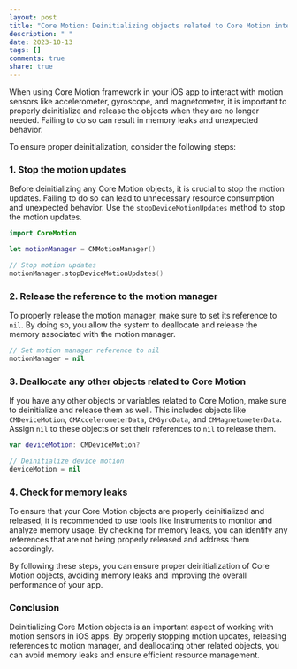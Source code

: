 ```yaml
---
layout: post
title: "Core Motion: Deinitializing objects related to Core Motion interactions"
description: " "
date: 2023-10-13
tags: []
comments: true
share: true
---
```


When using Core Motion framework in your iOS app to interact with motion sensors like accelerometer, gyroscope, and magnetometer, it is important to properly deinitialize and release the objects when they are no longer needed. Failing to do so can result in memory leaks and unexpected behavior.

To ensure proper deinitialization, consider the following steps:

### 1. Stop the motion updates

Before deinitializing any Core Motion objects, it is crucial to stop the motion updates. Failing to do so can lead to unnecessary resource consumption and unexpected behavior. Use the `stopDeviceMotionUpdates` method to stop the motion updates.

```swift
import CoreMotion

let motionManager = CMMotionManager()

// Stop motion updates
motionManager.stopDeviceMotionUpdates()
```

### 2. Release the reference to the motion manager

To properly release the motion manager, make sure to set its reference to `nil`. By doing so, you allow the system to deallocate and release the memory associated with the motion manager.

```swift
// Set motion manager reference to nil
motionManager = nil
```

### 3. Deallocate any other objects related to Core Motion

If you have any other objects or variables related to Core Motion, make sure to deinitialize and release them as well. This includes objects like `CMDeviceMotion`, `CMAccelerometerData`, `CMGyroData`, and `CMMagnetometerData`. Assign `nil` to these objects or set their references to `nil` to release them.

```swift
var deviceMotion: CMDeviceMotion?

// Deinitialize device motion
deviceMotion = nil
```

### 4. Check for memory leaks

To ensure that your Core Motion objects are properly deinitialized and released, it is recommended to use tools like Instruments to monitor and analyze memory usage. By checking for memory leaks, you can identify any references that are not being properly released and address them accordingly.

By following these steps, you can ensure proper deinitialization of Core Motion objects, avoiding memory leaks and improving the overall performance of your app.

### Conclusion

Deinitializing Core Motion objects is an important aspect of working with motion sensors in iOS apps. By properly stopping motion updates, releasing references to motion manager, and deallocating other related objects, you can avoid memory leaks and ensure efficient resource management.